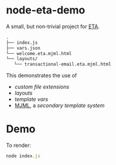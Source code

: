 # node-eta-demo

A small, but non-trivial project for [ETA](https://eta.js.org/).

```txt
.
├── index.js
├── vars.json
└── welcome.eta.mjml.html
└── layouts/
   └── transactional-email.eta.mjml.html
```

This demonstrates the use of

- _custom file extensions_
- _layouts_
- _template vars_
- [MJML](https://mjml.io/), a _secondary template system_

# Demo

To render:

```js
node index.js
```

